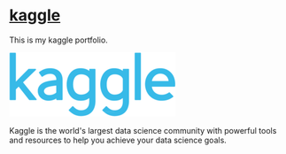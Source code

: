# [kaggle](https://www.kaggle.com/)
This is my kaggle portfolio.

![kaggle_logo](./resources/kaggle.png)

Kaggle is the world's largest data science community with powerful tools and resources to help you achieve your data science goals.
